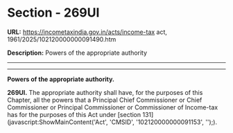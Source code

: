 # Section - 269UI

**URL:** https://incometaxindia.gov.in/acts/income-tax act, 1961/2025/102120000000091490.htm

**Description:** Powers of the appropriate authority

---

****  
  
**Powers of the appropriate authority.**

**269UI.** The appropriate authority shall have, for the purposes of this Chapter, all the powers that a Principal Chief Commissioner or Chief Commissioner or Principal Commissioner or Commissioner of Income-tax has for the purposes of this Act under [section 131](javascript:ShowMainContent\('Act', 'CMSID', '102120000000091153', ''\);).